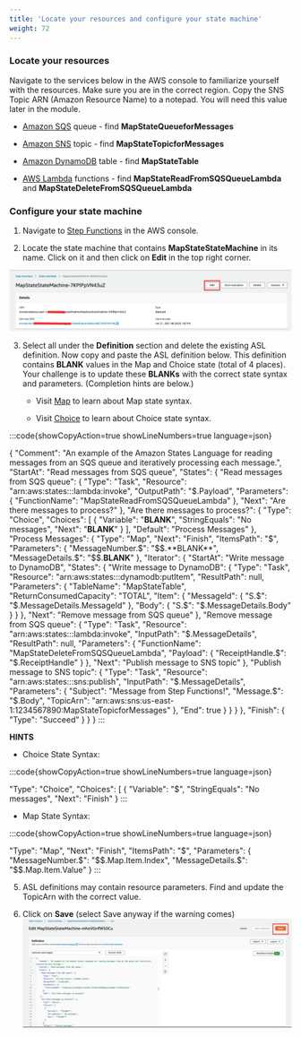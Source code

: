 ```yaml
---
title: 'Locate your resources and configure your state machine'
weight: 72
---
```


### Locate your resources

Navigate to the services below in the AWS console to familiarize yourself with the resources. Make sure you are in the correct region. Copy the SNS Topic ARN (Amazon Resource Name) to a notepad. You will need this value later in the module. 

- [Amazon SQS](https://console.aws.amazon.com/sqs/v2/home) queue - find **MapStateQueueforMessages**

- [Amazon SNS](https://console.aws.amazon.com/sns/v3/home) topic - find **MapStateTopicforMessages**

- [Amazon DynamoDB](https://console.aws.amazon.com/dynamodbv2/home) table - find **MapStateTable**

- [AWS Lambda](https://console.aws.amazon.com/lambda/home) functions - find **MapStateReadFromSQSQueueLambda** and **MapStateDeleteFromSQSQueueLambda**

### Configure your state machine

1. Navigate to [Step Functions](https://console.aws.amazon.com/states/home) in the AWS console.

2. Locate the state machine that contains **MapStateStateMachine** in its name. Click on it and then click on **Edit** in the top right corner.

![EDIT](/static/img/module-5/extra-credit-map-state-definition-edit.png)

3. Select all under the **Definition** section and delete the existing ASL definition. Now copy and paste the ASL definition below. This definition contains **BLANK** values in the Map and Choice state (total of 4 places). Your challenge is to update these **BLANKs** with the correct state syntax and parameters. (Completion hints are below.)

    - Visit [Map](https://docs.aws.amazon.com/step-functions/latest/dg/amazon-states-language-map-state.html) to learn about Map state syntax.

    - Visit [Choice](https://docs.aws.amazon.com/step-functions/latest/dg/amazon-states-language-choice-state.html) to learn about Choice state syntax.

:::code{showCopyAction=true showLineNumbers=true language=json}

{
"Comment": "An example of the Amazon States Language for reading messages from an SQS queue and iteratively processing each message.",
"StartAt": "Read messages from SQS queue",
"States": {
"Read messages from SQS queue": {
"Type": "Task",
"Resource": "arn:aws:states:::lambda:invoke",
"OutputPath": "$.Payload",
      "Parameters": {
        "FunctionName": "MapStateReadFromSQSQueueLambda"
      },
      "Next": "Are there messages to process?"
    },
    "Are there messages to process?": {
      "Type": "Choice",
      "Choices": [
        {
          "Variable": "**BLANK**",
          "StringEquals": "No messages",
          "Next": "**BLANK**"
        }
      ],
      "Default": "Process Messages"
    },
    "Process Messages": {
      "Type": "Map",
      "Next": "Finish",
      "ItemsPath": "$",
"Parameters": {
"MessageNumber.$": "$$.**BLANK**",
        "MessageDetails.$": "$$.**BLANK**"
      },
      "Iterator": {
        "StartAt": "Write message to DynamoDB",
        "States": {
          "Write message to DynamoDB": {
            "Type": "Task",
            "Resource": "arn:aws:states:::dynamodb:putItem",
            "ResultPath": null,
            "Parameters": {
              "TableName": "MapStateTable",
              "ReturnConsumedCapacity": "TOTAL",
              "Item": {
                "MessageId": {
                  "S.$": "$.MessageDetails.MessageId"
                },
                "Body": {
                  "S.$": "$.MessageDetails.Body"
                }
              }
            },
            "Next": "Remove message from SQS queue"
          },
          "Remove message from SQS queue": {
            "Type": "Task",
            "Resource": "arn:aws:states:::lambda:invoke",
            "InputPath": "$.MessageDetails",
"ResultPath": null,
"Parameters": {
"FunctionName": "MapStateDeleteFromSQSQueueLambda",
"Payload": {
"ReceiptHandle.$": "$.ReceiptHandle"
}
},
"Next": "Publish message to SNS topic"
},
"Publish message to SNS topic": {
"Type": "Task",
"Resource": "arn:aws:states:::sns:publish",
"InputPath": "$.MessageDetails",
            "Parameters": {
              "Subject": "Message from Step Functions!",
              "Message.$": "$.Body",
"TopicArn": "arn:aws:sns:us-east-1:1234567890:MapStateTopicforMessages"
},
"End": true
}
}
}
},
"Finish": {
"Type": "Succeed"
}
}
}
:::

**HINTS**


- Choice State Syntax:

:::code{showCopyAction=true showLineNumbers=true language=json}

"Type": "Choice",
"Choices": [
{
"Variable": "$",
"StringEquals": "No messages",
"Next": "Finish"
}
:::

- Map State Syntax:

:::code{showCopyAction=true showLineNumbers=true language=json}

"Type": "Map",
"Next": "Finish",
"ItemsPath": "$",
      "Parameters": {
        "MessageNumber.$": "$$.Map.Item.Index",
        "MessageDetails.$": "$$.Map.Item.Value"
}
:::

5. ASL definitions may contain resource parameters. Find and update the TopicArn with the correct value.

6. Click on **Save** (select Save anyway if the warning comes)
   ![save](/static/img/module-5/extra-credit-map-state-definition.png)
   
